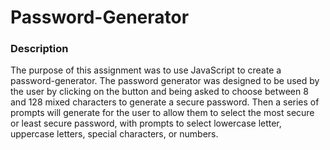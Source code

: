 # Password-Generator

<h3>Description</h3>
<p>The purpose of this assignment was to use JavaScript to create a password-generator. The password generator was designed to be used by the user by clicking on the button and being asked to choose between 8 and 128 mixed characters to generate a secure password. Then a series of prompts will generate for the user to allow them to select the most secure or least secure password, with prompts to select lowercase letter, uppercase letters, special characters, or numbers.</p> 